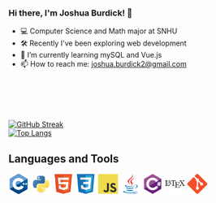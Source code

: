 ### Hi there, I'm Joshua Burdick! 👋

- 💻 Computer Science and Math major at SNHU
- :hammer_and_wrench: Recently I've been exploring web development
- 🌱 I’m currently learning mySQL and Vue.js
- 📫 How to reach me: joshua.burdick2@gmail.com

<br><br><br><br>

[![GitHub Streak](http://github-readme-streak-stats.herokuapp.com?user=Joshua-Burdick)](https://git.io/streak-stats)
<br>
[![Top Langs](https://github-readme-stats.vercel.app/api/top-langs/?username=Joshua-Burdick&layout=compact&theme=vision-friendly-dark)](https://github.com/anuraghazra/github-readme-stats)

## Languages and Tools
<div>
  <img src="https://github.com/devicons/devicon/blob/master/icons/cplusplus/cplusplus-original.svg" title="CPP" width="40" height="40"/>
  <img src="https://github.com/devicons/devicon/blob/master/icons/python/python-original.svg" title="PY" width="40" height="40"/>
  <img src="https://github.com/devicons/devicon/blob/master/icons/html5/html5-original.svg" title="HTML" width="40" height="40"/>
  <img src="https://github.com/devicons/devicon/blob/master/icons/css3/css3-original.svg" title="CSS" width="40" height="40"/>
  <img src="https://github.com/devicons/devicon/blob/master/icons/javascript/javascript-original.svg" title="JS" width="40" height="40"/>
  <img src="https://github.com/devicons/devicon/blob/master/icons/java/java-original.svg" title="JAVA" width="40" height="40"/>
  <img src="https://github.com/devicons/devicon/blob/master/icons/csharp/csharp-original.svg" title="Csharp" width="40" height="40"/>
  <img src="https://github.com/devicons/devicon/blob/master/icons/latex/latex-original.svg" title="LATEX" width="40" height="40"/>
  <img src="https://github.com/devicons/devicon/blob/master/icons/git/git-original.svg" title="GIT" width="40" height="40"/>
</div>
